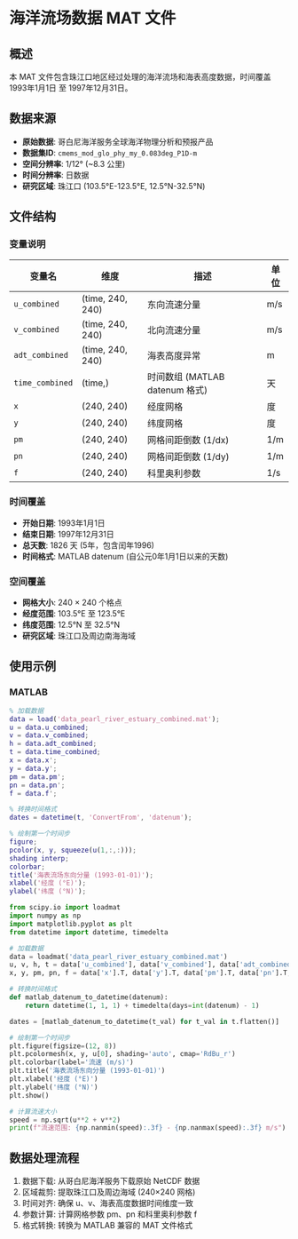 # 海洋流场数据 MAT 文件

## 概述

本 MAT 文件包含珠江口地区经过处理的海洋流场和海表高度数据，时间覆盖 1993年1月1日 至 1997年12月31日。

## 数据来源

- **原始数据**: 哥白尼海洋服务全球海洋物理分析和预报产品
- **数据集ID**: `cmems_mod_glo_phy_my_0.083deg_P1D-m`
- **空间分辨率**: 1/12° (~8.3 公里)
- **时间分辨率**: 日数据
- **研究区域**: 珠江口 (103.5°E-123.5°E, 12.5°N-32.5°N)

## 文件结构

### 变量说明

| 变量名 | 维度 | 描述 | 单位 |
|--------|------|------|------|
| `u_combined` | (time, 240, 240) | 东向流速分量 | m/s |
| `v_combined` | (time, 240, 240) | 北向流速分量 | m/s |
| `adt_combined` | (time, 240, 240) | 海表高度异常 | m |
| `time_combined` | (time,) | 时间数组 (MATLAB datenum 格式) | 天 |
| `x` | (240, 240) | 经度网格 | 度 |
| `y` | (240, 240) | 纬度网格 | 度 |
| `pm` | (240, 240) | 网格间距倒数 (1/dx) | 1/m |
| `pn` | (240, 240) | 网格间距倒数 (1/dy) | 1/m |
| `f` | (240, 240) | 科里奥利参数 | 1/s |

### 时间覆盖

- **开始日期**: 1993年1月1日
- **结束日期**: 1997年12月31日
- **总天数**: 1826 天 (5年，包含闰年1996)
- **时间格式**: MATLAB datenum (自公元0年1月1日以来的天数)

### 空间覆盖

- **网格大小**: 240 × 240 个格点
- **经度范围**: 103.5°E 至 123.5°E
- **纬度范围**: 12.5°N 至 32.5°N
- **研究区域**: 珠江口及周边南海海域

## 使用示例

### MATLAB
```matlab
% 加载数据
data = load('data_pearl_river_estuary_combined.mat');
u = data.u_combined;
v = data.v_combined;
h = data.adt_combined;
t = data.time_combined;
x = data.x';
y = data.y';
pm = data.pm';
pn = data.pn';
f = data.f';

% 转换时间格式
dates = datetime(t, 'ConvertFrom', 'datenum');

% 绘制第一个时间步
figure;
pcolor(x, y, squeeze(u(1,:,:)));
shading interp;
colorbar;
title('海表流场东向分量 (1993-01-01)');
xlabel('经度 (°E)');
ylabel('纬度 (°N)');
```
```python
from scipy.io import loadmat
import numpy as np
import matplotlib.pyplot as plt
from datetime import datetime, timedelta

# 加载数据
data = loadmat('data_pearl_river_estuary_combined.mat')
u, v, h, t = data['u_combined'], data['v_combined'], data['adt_combined'], data['time_combined']
x, y, pm, pn, f = data['x'].T, data['y'].T, data['pm'].T, data['pn'].T, data['f'].T

# 转换时间格式
def matlab_datenum_to_datetime(datenum):
    return datetime(1, 1, 1) + timedelta(days=int(datenum) - 1)

dates = [matlab_datenum_to_datetime(t_val) for t_val in t.flatten()]

# 绘制第一个时间步
plt.figure(figsize=(12, 8))
plt.pcolormesh(x, y, u[0], shading='auto', cmap='RdBu_r')
plt.colorbar(label='流速 (m/s)')
plt.title('海表流场东向分量 (1993-01-01)')
plt.xlabel('经度 (°E)')
plt.ylabel('纬度 (°N)')
plt.show()

# 计算流速大小
speed = np.sqrt(u**2 + v**2)
print(f"流速范围: {np.nanmin(speed):.3f} - {np.nanmax(speed):.3f} m/s")
```
## 数据处理流程
1. 数据下载: 从哥白尼海洋服务下载原始 NetCDF 数据
2. 区域裁剪: 提取珠江口及周边海域 (240×240 网格)
3. 时间对齐: 确保 u、v、海表高度数据时间维度一致
4. 参数计算: 计算网格参数 pm、pn 和科里奥利参数 f
5. 格式转换: 转换为 MATLAB 兼容的 MAT 文件格式
